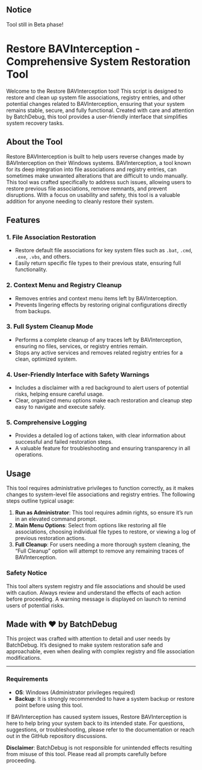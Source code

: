 ## Notice
Tool still in Beta phase!

# Restore BAVInterception - Comprehensive System Restoration Tool

Welcome to the Restore BAVInterception tool! This script is designed to restore and clean up system file associations, registry entries, and other potential changes related to BAVInterception, ensuring that your system remains stable, secure, and fully functional. Created with care and attention by BatchDebug, this tool provides a user-friendly interface that simplifies system recovery tasks. 

## About the Tool
Restore BAVInterception is built to help users reverse changes made by BAVInterception on their Windows systems. BAVInterception, a tool known for its deep integration into file associations and registry entries, can sometimes make unwanted alterations that are difficult to undo manually. This tool was crafted specifically to address such issues, allowing users to restore previous file associations, remove remnants, and prevent disruptions. With a focus on usability and safety, this tool is a valuable addition for anyone needing to cleanly restore their system.

## Features

### 1. **File Association Restoration**
   - Restore default file associations for key system files such as `.bat`, `.cmd`, `.exe`, `.vbs`, and others.
   - Easily return specific file types to their previous state, ensuring full functionality.

### 2. **Context Menu and Registry Cleanup**
   - Removes entries and context menu items left by BAVInterception.
   - Prevents lingering effects by restoring original configurations directly from backups.

### 3. **Full System Cleanup Mode**
   - Performs a complete cleanup of any traces left by BAVInterception, ensuring no files, services, or registry entries remain.
   - Stops any active services and removes related registry entries for a clean, optimized system.

### 4. **User-Friendly Interface with Safety Warnings**
   - Includes a disclaimer with a red background to alert users of potential risks, helping ensure careful usage.
   - Clear, organized menu options make each restoration and cleanup step easy to navigate and execute safely.

### 5. **Comprehensive Logging**
   - Provides a detailed log of actions taken, with clear information about successful and failed restoration steps.
   - A valuable feature for troubleshooting and ensuring transparency in all operations.

## Usage
This tool requires administrative privileges to function correctly, as it makes changes to system-level file associations and registry entries. The following steps outline typical usage:

1. **Run as Administrator**: This tool requires admin rights, so ensure it’s run in an elevated command prompt.
2. **Main Menu Options**: Select from options like restoring all file associations, choosing individual file types to restore, or viewing a log of previous restoration actions.
3. **Full Cleanup**: For users needing a more thorough system cleaning, the “Full Cleanup” option will attempt to remove any remaining traces of BAVInterception.

### Safety Notice
This tool alters system registry and file associations and should be used with caution. Always review and understand the effects of each action before proceeding. A warning message is displayed on launch to remind users of potential risks. 

## Made with ❤️ by BatchDebug
This project was crafted with attention to detail and user needs by BatchDebug. It’s designed to make system restoration safe and approachable, even when dealing with complex registry and file association modifications.

---

### Requirements
- **OS**: Windows (Administrator privileges required)
- **Backup**: It is strongly recommended to have a system backup or restore point before using this tool.

If BAVInterception has caused system issues, Restore BAVInterception is here to help bring your system back to its intended state. For questions, suggestions, or troubleshooting, please refer to the documentation or reach out in the GitHub repository discussions.

**Disclaimer**: BatchDebug is not responsible for unintended effects resulting from misuse of this tool. Please read all prompts carefully before proceeding.

